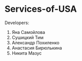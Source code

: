 # Services-of-USA
Developers:
  1. Яна Самойлова
  2. Сушицкий Тим
  3. Александр Похиленко
  4. Анастасия Бирюлькина
  5. Никита Мазус
